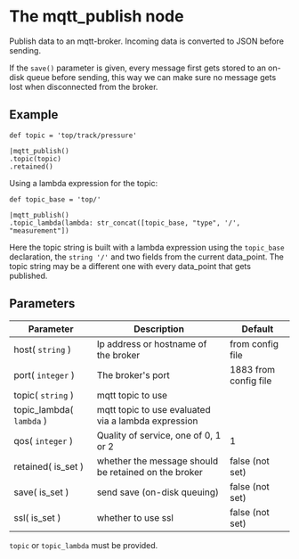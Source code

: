 The mqtt_publish node
=====================

Publish data to an mqtt-broker.
Incoming data is converted to JSON before sending.

If the `save()` parameter is given, every message first gets stored to an on-disk queue before sending,
this way we can make sure no message gets lost when disconnected from the broker.


Example
-------

    def topic = 'top/track/pressure'
    
    |mqtt_publish() 
    .topic(topic)
    .retained()
    
    
Using a lambda expression for the topic:
    
    def topic_base = 'top/'

    |mqtt_publish()
    .topic_lambda(lambda: str_concat([topic_base, "type", '/', "measurement"])

Here the topic string is built with a lambda expression using the `topic_base` declaration, the `string '/'` and
two fields from the current data_point.
The topic string may be a different one with every data_point that gets published.

Parameters
----------

Parameter     | Description | Default 
--------------|-------------|---------
host( `string` )| Ip address or hostname of the broker| from config file
port( `integer` )| The broker's port | 1883 from config file
topic( `string` )| mqtt topic to use| 
topic_lambda( `lambda` )| mqtt topic to use evaluated via a lambda expression| 
qos( `integer` )|Quality of service, one of 0, 1 or 2| 1
retained( is_set )| whether the message should be retained on the broker| false (not set)
save( is_set )|send save (on-disk queuing)|false (not set)
ssl( is_set ) | whether to use ssl | false (not set)

`topic` or `topic_lambda` must be provided.
 